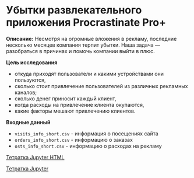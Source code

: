 Убытки развлекательного приложения Procrastinate Pro+
======

**Описание:**
Несмотря на огромные вложения в рекламу, последние несколько месяцев компания терпит убытки. Наша задача — разобраться в причинах и помочь компании выйти в плюс.

**Цель исследования**
- откуда приходят пользователи и какими устройствами они пользуются,
- сколько стоит привлечение пользователей из различных рекламных каналов;
- сколько денег приносит каждый клиент,
- когда расходы на привлечение клиента окупаются,
- какие факторы мешают привлечению клиентов.

**Входные данный** 
- `visits_info_short.csv` - информация о посещениях сайта
- `orders_info_short.csv` - информацию о заказах
- `osts_info_short.csv` - информацию о расходах на рекламу

[Тетратка Jupyter HTML](https://github.com/pmaxp/portfolio_da/blob/main/Entertainment_App_Losses/Entertainment_App_Losses.html)

[Тетратка Jupyter](https://github.com/pmaxp/portfolio_da/blob/main/Entertainment_App_Losses/Entertainment_App_Losses.ipynb)
